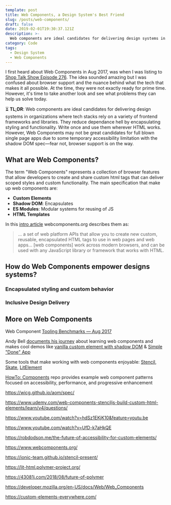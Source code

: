 ```yaml
---
template: post
title: Web Components, a Design System's Best Friend
slug: /posts/web-components/
draft: false
date: 2019-02-01T19:30:37.121Z
description: >-
  Web components are ideal candidates for delivering design systems in organizations where tech stacks rely on a variety of frontend frameworks and libraries. They reduce dependance hell by encapsulating styling and functionality. Write once and use them wherever HTML works. However, Web Components may not be great candidates for full blown single page apps due to some temporary accessibility limitation with the shadow DOM spec—fear not, browser support is on the way.
category: Code
tags:
  - Design System
  - Web Components
---
```


I first heard about Web Components in Aug 2017, was when I was listing to [Shop Talk Show Episode 276](https://shoptalkshow.com/episodes/276-web-components/). The idea sounded amazing but I was confused about browser support and the nuance behind what the tech that makes it all possible. At the time, they were not exactly ready for prime time. However, it's time to take another look and see what problems they can help us solve today.

⏳ **TL;DR**: Web components are ideal candidates for delivering design systems in organizations where tech stacks rely on a variety of frontend frameworks and libraries. They reduce dependance hell by encapsulating styling and functionality. Write once and use them wherever HTML works. However, Web Components may not be great candidates for full blown single page apps due to some temporary accessibility limitation with the shadow DOM spec—fear not, browser support is on the way.

## What are Web Components?

The term "Web Components" represents a collection of browser features that allow developers to create and share custom html tags that can deliver scoped styles and custom functionality. The main specification that make up web components are:

- **Custom Elements**
- **Shadow DOM**: Encapsulates
- **ES Modules**: Modular systems for reusing of JS
- **HTML Templates**

In this [intro article](https://www.webcomponents.org/introduction) webcomponents.org describes them as:

> ... a set of web platform APIs that allow you to create new custom, reusable, encapsulated HTML tags to use in web pages and web apps... [web components] work across modern browsers, and can be used with any JavaScript library or framework that works with HTML.

## How do Web Components empower designs systems?

### Encapsulated styling and custom behavior

### Inclusive Design Delivery

## More on Web Components

Web Component [Tooling Benchmarks — Aug 2017](https://medium.com/@thangman22/stencil-js-vs-lit-element-vs-vanilla-vs-shadow-dom-vs-vue-js-5d2ade971183)

Andy Bell [documents his journey](https://webcomponents.club/) about learning web components and makes cool demos like [vanilla custom element with shadow DOM](https://codepen.io/andybelldesign/pen/ZREjYg) & [Simple "Done" App](https://codepen.io/hankchizljaw/project/editor/a7eeabf2783faf9dfb447c8652721b2f)

Some tools that make working with web components enjoyable: [Stencil](https://stenciljs.com/), [Skate](https://github.com/skatejs/skatejs), [LitElement](https://github.com/Polymer/lit-element)

[HowTo: Components](https://github.com/GoogleChromeLabs/howto-components) repo provides example web component patterns focused on accessibility, performance, and progressive enhancement

https://wicg.github.io/aom/spec/

https://www.udemy.com/web-components-stenciljs-build-custom-html-elements/learn/v4/questions/

https://www.youtube.com/watch?v=hdSz1EKjK10&feature=youtu.be

https://www.youtube.com/watch?v=UfD-k7aHkQE

https://robdodson.me/the-future-of-accessibility-for-custom-elements/

https://www.webcomponents.org/

https://ionic-team.github.io/stencil-present/

https://lit-html.polymer-project.org/

https://43081j.com/2018/08/future-of-polymer

https://developer.mozilla.org/en-US/docs/Web/Web_Components

https://custom-elements-everywhere.com/
